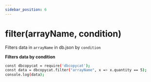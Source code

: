 ```yaml
---
sidebar_position: 6
---
```


# filter(arrayName, condition)

Filters data in `arrayName` in db.json by `condition`

**Filters data by condition**

```bash
const dbcopycat = require('dbcopycat');
const data = dbcopycat.filter("arrayName", x => x.quantity == 5);
console.log(data);
```